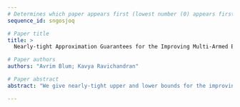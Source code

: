 ```yaml
--- 
# Determines which paper appears first (lowest number (0) appears first)
sequence_id: sngosjoq

# Paper title 
title: >
  Nearly-tight Approximation Guarantees for the Improving Multi-Armed Bandits Problem

# Paper authors 
authors: "Avrim Blum; Kavya Ravichandran"

# Paper abstract 
abstract: "We give nearly-tight upper and lower bounds for the improving multi-armed bandits problem. An instance of this problem has $k$ arms, each of whose reward function is a concave and increasing function of the number of times that arm has been pulled so far. This models decision-making scenarios where performance at a task improves with practice, but the performance curves are unknown to the agent a priori. We show that for any randomized online algorithm, there exists an instance on which it must suffer at least an $\\Omega(\\sqrt{k})$ approximation factor relative to the optimal reward. We then provide a randomized online algorithm that guarantees an $O(\\sqrt{k})$ approximation factor, if it is told the maximum reward achievable by the optimal arm in advance. We then show how to remove this assumption at the cost of an extra $O(\\log k)$ approximation factor, achieving an overall $O(\\sqrt{k} \\log k)$ approximation."

--- 
```

